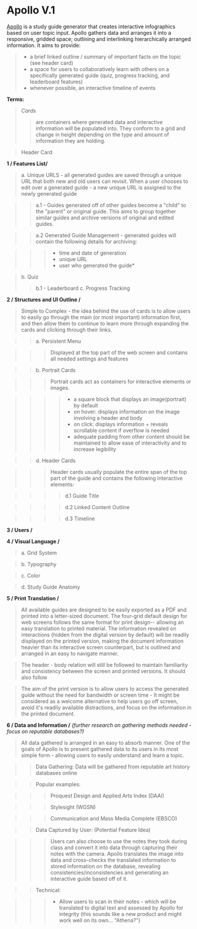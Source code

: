 # Apollo V.1

[Apollo](http://supersecretbanana.com/apollo-vis) is a study guide generator that creates interactive infographics based on user topic input. Apollo gathers data and arranges it into a responsive, gridded space; outlining and interlinking hierarchically arranged information. It aims to provide:

>- a brief linked outline / summary of important facts on the topic (see header card)
>- a space for users to collaboratively learn with others on a specifically generated guide (quiz, progress tracking, and leaderboard features)
>- whenever possible, an interactive timeline of events

**Terms:**

>*Cards*
>>are containers where generated data and interactive information will be populated into. They conform to a grid and change in height depending on the type and amount of information they are holding.

>Header Card



**1 / Features List/**

>a. Unique URLS - all generated guides are saved through a unique URL that both new and old users can revisit. When a user chooses to 
edit over a generated guide - a new unique URL is assigned to the newly generated guide 

>>a.1 - Guides generated off of other guides become a "child" to the "parent" or original guide. This aims to group together similar guides and archive versions of original and edited guides.
	
>>a.2 Generated Guide Management - generated guides will contain the following details for archiving:
	
>>>- time and date of generation
>>>- unique URL
>>>- user who generated the guide*

>b. Quiz
>>b.1 - Leaderboard
>c. Progress Tracking

**2 / Structures and UI Outline /**

>Simple to Complex - the idea behind the use of cards is to allow users to easily go through the main (or most important) information first, and then allow them to continue to learn more through expanding the cards and clicking through their links.

>>a. Persistent Menu

>>>Displayed at the top part of the web screen and contains all needed settings and features

>>b. Portrait Cards

>>>Portrait cards act as containers for interactive elements or images.
	
>>>>- a square block that displays an image(portrait) by default
>>>>- on hover: displays information on the image involving a header and body
>>>>- on click: displays information + reveals scrollable content if overflow is needed
>>>>- adequate padding from other content should be maintained to allow ease of interactivity and to increase legibility
    
>>d. Header Cards
	
>>>Header cards usually populate the entire span of the top part of the guide and contains the following interactive elements:
	
>>>>d.1 Guide Title

>>>>d.2 Linked Content Outline
	
>>>>d.3 Timeline

**3 / Users /**

**4 / Visual Language /**

>a. Grid System
	
>b. Typography
	
>c. Color
	
>d. Study Guide Anatomy
	
**5 / Print Translation /**

>All available guides are designed to be easily exported as a PDF and printed into a letter-sized document. The four-grid default design for web screens follows the same format for print design-- allowing an easy translation to printed material. The information revealed on interactions (hidden from the digital version by default) will be readily displayed on the printed version, making the document information heavier than its interactive screen counterpart, but is outlined and arranged in an easy to navigate manner.
	
>The header - body relation will still be followed to maintain familiarity and consistency between the screen and printed versions. It should also follow 
	
>The aim of the print version is to allow users to access the generated guide without the need for bandwidth or screen time - It might be considered as a welcome alternative to help users go off screen, avoid it's readily available distractions, and focus on the information in the printed document.
	
**6 / Data and Information /** *(further research on gathering methods needed -focus on reputable databases?)*

>All data gathered is arranged in an easy to absorb manner. One of the goals of Apollo is to present gathered data to its users in its most simple form - allowing users to easily understand and learn a topic.
	
>>Data Gathering:
	Data will be gathered from reputable art history databases online
	
>>Popular examples:
	
>>>Proquest Design and Applied Arts Index (DAAI)
		
>>>Stylesight (WGSN)
		
>>>Communication and Mass Media Complete (EBSCO)
		
	
>>Data Captured by User: (Potential Feature Idea)
	
>>>Users can also choose to use the notes they took during class and convert it into data through capturing their notes with the camera. Apollo translates the image into data and cross-checks the translated information to stored information on the database, revealing consistencies/inconsistencies and generating an interactive guide based off of it.
	
>>Technical: 
	
>>>* Allow users to scan in their notes - which will be translated to digital text and assessed by Apollo for integrity (this sounds like a new product and might work well on its own... "Athena?")
